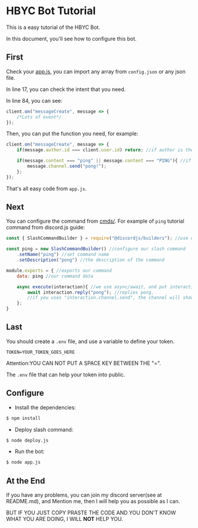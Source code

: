 # HBYC Bot Tutorial
This is a easy tutorial of the HBYC Bot.

In this document, you'll see how to configure this bot.

## First
Check your [app.js](../app.js), you can import any array from `config.json` or any json file.

In line 17, you can check the intent that you need.

In line 84, you can see:
```js
client.on("messageCreate", message => {
	/*Lots of event*/
});
```
Then, you can put the function you need, for example:
```js
client.on("messageCreate", message => {
	if(message.author.id === client.user.id) return; //if author is the bot, stop this function.

	if(message.content === "ping" || message.content === "PING"){ //if the message content is ping or PING, send pong, put the string in the "".
		message.channel.send("pong!");
	};
});
```
That's all easy code from `app.js`.

## Next
You can configure the command from [cmds/](../cmds/).
For example of `ping` tutorial command from discord.js guide:
```js
const { SlashCommandBuilder } = require("@discordjs/builders"); //use our slash command builder

const ping = new SlashCommandBuilder() //configure our slash command
	.setName("ping") //set command name
	.setDescription("pong") //the description of the command

module.exports = { //exports our command
	data: ping //our command data

	async execute(interaction){ //we use async/await, and put interaction argument in the "()", which defined "interaction"
		await interaction.reply("pong"); //replies pong.
		//if you uses "interaction.channel.send", the channel will show "This interaction failed".
	};
}
```
## Last
You should create a `.env` file, and use a variable to define your token.
```
TOKEN=YOUR_TOKEN_GOES_HERE
```
Attention:YOU CAN NOT PUT A SPACE KEY BETWEEN THE "=".

The `.env` file that can help your token into public.

## Configure
* Install the dependencies:
```bash
$ npm install
```
* Deploy slash command:
```bash
$ node deploy.js
```
* Run the bot:
```bash
$ node app.js
```

## At the End
If you have any problems, you can join my discord server(see at README.md), and Mention me, then I will help you as possible as I can.

BUT IF YOU JUST COPY PRASTE THE CODE AND YOU DON'T KNOW WHAT YOU ARE DOING, I WILL **NOT** HELP YOU.